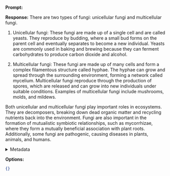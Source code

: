 **Prompt:**


**Response:**
There are two types of fungi: unicellular fungi and multicellular fungi.
1. Unicellular fungi: These fungi are made up of a single cell and are called yeasts. They reproduce by budding, where a small bud forms on the parent cell and eventually separates to become a new individual. Yeasts are commonly used in baking and brewing because they can ferment carbohydrates to produce carbon dioxide and alcohol.

2. Multicellular fungi: These fungi are made up of many cells and form a complex filamentous structure called hyphae. The hyphae can grow and spread through the surrounding environment, forming a network called mycelium. Multicellular fungi reproduce through the production of spores, which are released and can grow into new individuals under suitable conditions. Examples of multicellular fungi include mushrooms, molds, and mildews. 

Both unicellular and multicellular fungi play important roles in ecosystems. They are decomposers, breaking down dead organic matter and recycling nutrients back into the environment. Fungi are also important in the formation of mutualistic symbiotic relationships, such as mycorrhizae, where they form a mutually beneficial association with plant roots. Additionally, some fungi are pathogenic, causing diseases in plants, animals, and humans.

<details><summary>Metadata</summary>

- Duration: 6745 ms
- Datetime: 2023-09-01T21:19:27.007120
- Model: gpt-3.5-turbo-0613

</details>

**Options:**
```json
{}
```

